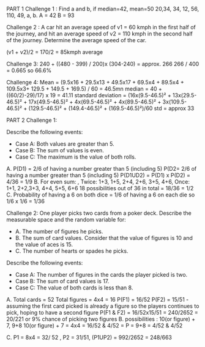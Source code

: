 
PART 1 
Challenge 1 :
Find a and b, if median=42, mean=50
20,34, 34,  12, 56, 110, 49, a, b.
A = 42
B = 93

Challenge 2 : 
A car hit an average speed of v1 = 60 kmph in the first half of the journey, and hit an average speed of v2 = 110 kmph in the second half of the journey. Determine the average speed of the car.

(v1 + v2)/2 = 170/2 = 85kmph average

Challenge 3: 
240 + ((480 - 399) / 200)x (304-240) = approx. 266 
266 / 400 = 0.665 so 66.6% 

Challenge 4: 
Mean = (9.5x16 + 29.5x13 + 49.5x17 + 69.5x4 + 89.5x4 + 109.5x3+ 129.5 + 149.5 + 169.5) / 60  = 46.5mn 
median = 40 + ((60/2)-29)/17) x 19 = 41.11 
standard deviation = (16x(9.5-46.5)² + 13x(29.5-46.5)² + 17x(49.5-46.5)² + 4x(69.5-46.5)² + 4x(89.5-46.5)² + 3x(109.5-46.5)² + (129.5-46.5)² + (149.4-46.5)² + (169.5-46.5)²)/60
std = approx 33

PART 2
Challenge 1:

Describe the following events:
* Case A: Both values are greater than 5.
* Case B: The sum of values is even.
* Case C: The maximum is the value of both rolls.

A. P(D1) = 2/6 of having a number greater than 5 (including 5)
P(D2= 2/6 of having a number greater than 5 (including 5)
P(D1UD2) = P(D1) x P(D2) = 4/36 = 1/9
B. For even sum: , Twice: 1+3, 1+5,  2+4, 2+6, 3+5, 4+6, Once: 1+1, 2+2,3+3, 4+4, 5+5, 6+6 
18 possibilities out of 36 in total = 18/36 = 1/2 
C. Probability of having a 6 on both dice = 1/6 of having a 6 on each die so 1/6 x 1/6 = 1/36 

Challenge 2: 
One player picks two cards from a poker deck. Describe the measurable space and the random variable for:
* A. The number of figures he picks.
* B. The sum of card values. Consider that the value of figures is 10 and the value of aces is 15.
* C. The number of hearts or spades he picks.

Describe the following events:
* Case A: The number of figures in the cards the player picked is two.
* Case B: The sum of card values is 17.
* Case C: The value of both cards is less than 8.

A. Total cards = 52 
Total figures = 4x4 = 16 
P(F1) = 16/52 
P(F2) = 15/51 - assuming the first card picked is already a figure so the players continues to pick, hoping to have a second figure
P(F1 & F2) = 16/52x15/51 = 240/2652 = 20/221 or 9% chance of picking two figures
B. possibilities : 10(or figure) + 7, 9+8
10(or figure) + 7 = 4x4 = 16/52 & 4/52 = P = 
9+8 = 4/52 & 4/52 

C. P1 = 8x4 = 32/ 52 , P2 = 31/51,  (P1UP2) = 992/2652 = 248/663

